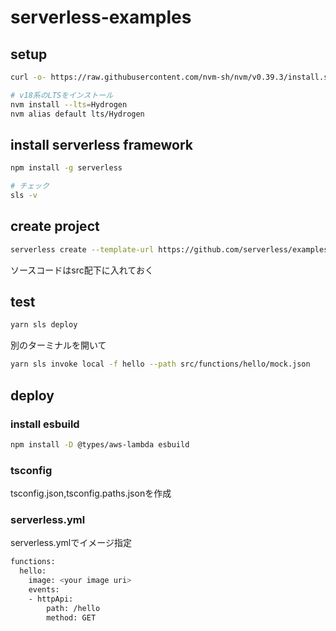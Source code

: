 # serverless-examples

## setup

```bash
curl -o- https://raw.githubusercontent.com/nvm-sh/nvm/v0.39.3/install.sh | bash

# v18系のLTSをインストール
nvm install --lts=Hydrogen
nvm alias default lts/Hydrogen
```

## install serverless framework

```bash
npm install -g serverless

# チェック
sls -v
```

## create project

```bash
serverless create --template-url https://github.com/serverless/examples/tree/v3/aws-node-typescript --path example-app
```

ソースコードはsrc配下に入れておく

## test

```bash
yarn sls deploy
```

別のターミナルを開いて

```bash
yarn sls invoke local -f hello --path src/functions/hello/mock.json
```

## deploy

### install esbuild

```bash
npm install -D @types/aws-lambda esbuild
```

### tsconfig

tsconfig.json,tsconfig.paths.jsonを作成

### serverless.yml

serverless.ymlでイメージ指定

```bash
functions:
  hello:
    image: <your image uri>
    events:
    - httpApi:
        path: /hello
        method: GET
```

